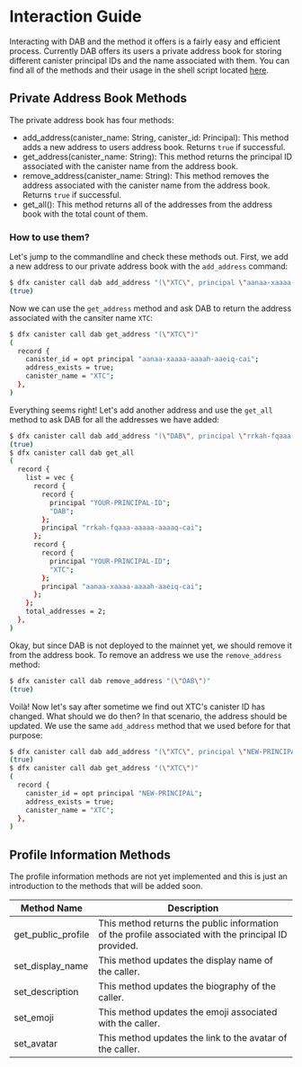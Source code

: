 # Interaction Guide

Interacting with DAB and the method it offers is a fairly easy and efficient process. Currently DAB offers its users a private address book
for storing different canister principal IDs and the name associated with them. You can find all of the methods and their usage in the
shell script located [here](https://github.com/Psychedelic/dab/blob/main/scripts/method-tests.sh).

## Private Address Book Methods

The private address book has four methods:

- add_address(canister_name: String, canister_id: Principal): This method adds a new address to users address book. Returns `true` if successful.
- get_address(canister_name: String): This method returns the principal ID associated with the canister name from the address book.
- remove_address(canister_name: String): This method removes the address associated with the canister name from the address book. Returns `true` if successful.
- get_all(): This method returns all of the addresses from the address book with the total count of them.

### How to use them?

Let's jump to the commandline and check these methods out. First, we add a new address to our private address book with the `add_address` command:

```bash
$ dfx canister call dab add_address "(\"XTC\", principal \"aanaa-xaaaa-aaaah-aaeiq-cai\")"
(true)
```

Now we can use the `get_address` method and ask DAB to return the address associated with the cansiter name `XTC`:

```bash
$ dfx canister call dab get_address "(\"XTC\")"
(
  record {
    canister_id = opt principal "aanaa-xaaaa-aaaah-aaeiq-cai";
    address_exists = true;
    canister_name = "XTC";
  },
)
```

Everything seems right! Let's add another address and use the `get_all` method to ask DAB for all the addresses we have added:

```bash
$ dfx canister call dab add_address "(\"DAB\", principal \"rrkah-fqaaa-aaaaa-aaaaq-cai\")"
(true)
$ dfx canister call dab get_all
(
  record {
    list = vec {
      record {
        record {
          principal "YOUR-PRINCIPAL-ID";
          "DAB";
        };
        principal "rrkah-fqaaa-aaaaa-aaaaq-cai";
      };
      record {
        record {
          principal "YOUR-PRINCIPAL-ID";
          "XTC";
        };
        principal "aanaa-xaaaa-aaaah-aaeiq-cai";
      };
    };
    total_addresses = 2;
  },
)
```

Okay, but since DAB is not deployed to the mainnet yet, we should remove it from the address book. To remove an address we use the `remove_address` method:

```bash
$ dfx canister call dab remove_address "(\"DAB\")"
(true)
```

Voilà! Now let's say after sometime we find out XTC's canister ID has changed. What should we do then? In that scenario, the address should be updated. We use the same `add_address` method that we used before for that purpose:

```bash
$ dfx canister call dab add_address "(\"XTC\", principal \"NEW-PRINCIPAL\")"
(true)
$ dfx canister call dab get_address "(\"XTC\")"
(
  record {
    canister_id = opt principal "NEW-PRINCIPAL";
    address_exists = true;
    canister_name = "XTC";
  },
)
```

## Profile Information Methods

The profile information methods are not yet implemented and this is just an introduction to the methods that will be added soon.

| Method Name        | Description                                                                                          |
| -----------        | -----------                                                                                          |
| get_public_profile | This method returns the public information of the profile associated with the principal ID provided. |
| set_display_name   | This method updates the display name of the caller.                                                  |
| set_description    | This method updates the biography of the caller.                                                     |
| set_emoji          | This method updates the emoji associated with the caller.                                            |
| set_avatar         | This method updates the link to the avatar of the caller.                                            |
